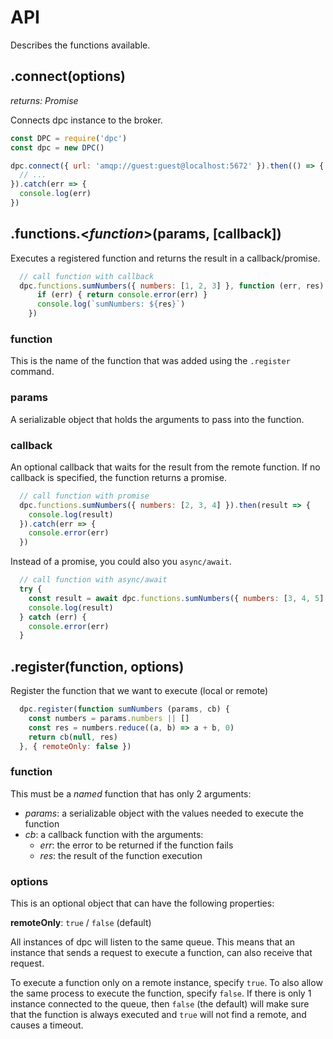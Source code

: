 # API

Describes the functions available.

## .connect(options)
*returns: Promise*

Connects dpc instance to the broker.

```js
const DPC = require('dpc')
const dpc = new DPC()

dpc.connect({ url: 'amqp://guest:guest@localhost:5672' }).then(() => {
  // ...
}).catch(err => {
  console.log(err)
})
```

## .functions.<*function*>(params, [callback])

Executes a registered function and returns the result in a callback/promise.

```js
  // call function with callback
  dpc.functions.sumNumbers({ numbers: [1, 2, 3] }, function (err, res) {
      if (err) { return console.error(err) }
      console.log(`sumNumbers: ${res}`)
    })
```

### function

This is the name of the function that was added using the `.register` command.

### params

A serializable object that holds the arguments to pass into the function.

### callback

An optional callback that waits for the result from the remote function. If no callback is specified, the function returns a promise.

```js
  // call function with promise
  dpc.functions.sumNumbers({ numbers: [2, 3, 4] }).then(result => {
    console.log(result)
  }).catch(err => {
    console.error(err)
  })
```

Instead of a promise, you could also you `async/await`.

```js
  // call function with async/await
  try {
    const result = await dpc.functions.sumNumbers({ numbers: [3, 4, 5] })
    console.log(result)
  } catch (err) {
    console.error(err)
  }
```

## .register(function, options)

Register the function that we want to execute (local or remote)

```js
  dpc.register(function sumNumbers (params, cb) {
    const numbers = params.numbers || []
    const res = numbers.reduce((a, b) => a + b, 0)
    return cb(null, res)
  }, { remoteOnly: false })
```

### function

This must be a *named* function that has only 2 arguments:

- *params*: a serializable object with the values needed to execute the function
- *cb*: a callback function with the arguments:
  - *err*: the error to be returned if the function fails
  - *res*: the result of the function execution

### options

This is an optional object that can have the following properties:

**remoteOnly**: `true` / `false` (default)

All instances of dpc will listen to the same queue. This means that an instance that sends a request to execute a function, can also receive that request.

To execute a function only on a remote instance, specify `true`. To also allow the same process to execute the function, specify `false`. If there is only 1 instance connected to the queue, then `false` (the default) will make sure that the function is always executed and `true` will not find a remote, and causes a timeout.


